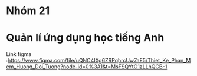 # Nhóm 21
# Quản lí ứng dụng học tiếng Anh 


Link figma :https://www.figma.com/file/uQNC4IXg6ZRPqhrcUw7aE5/Thiet_Ke_Phan_Mem_Huong_Doi_Tuong?node-id=0%3A1&t=MsFSQYtO1zLLhQCB-1
